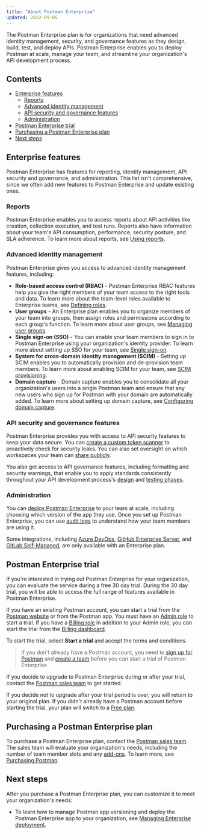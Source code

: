 ```yaml
---
title: "About Postman Enterprise"
updated: 2022-09-05
---
```


The Postman Enterprise plan is for organizations that need advanced identity management, security, and governance features as they design, build, test, and deploy APIs. Postman Enterprise enables you to deploy Postman at scale, manage your team, and streamline your organization's API development process.

## Contents

* [Enterprise features](#enterprise-features)
    * [Reports](#reports)
    * [Advanced identity management](#advanced-identity-management)
    * [API security and governance features](#api-security-and-governance-features)
    * [Administration](#administration)
* [Postman Enterprise trial](#postman-enterprise-trial)
* [Purchasing a Postman Enterprise plan](#purchasing-a-postman-enterprise-plan)
* [Next steps](#next-steps)

## Enterprise features

Postman Enterprise has features for reporting, identity management, API security and governance, and administration. This list isn't comprehensive, since we often add new features to Postman Enterprise and update existing ones.

### Reports

Postman Enterprise enables you to access reports about API activities like creation, collection execution, and test runs. Reports also have information about your team's API consumption, performance, security posture, and SLA adherence. To learn more about reports, see [Using reports](/docs/reports/reports-overview/).

### Advanced identity management

Postman Enterprise gives you access to advanced identity management features, including:

* **Role-based access control (RBAC)** - Postman Enterprise RBAC features help you give the right members of your team access to the right tools and data. To learn more about the team-level roles available to Enterprise teams, see [Defining roles](/docs/collaborating-in-postman/roles-and-permissions/#team-roles).
* **User groups** - An Enterprise plan enables you to organize members of your team into groups, then assign roles and permissions according to each group's function. To learn more about user groups, see [Managing user groups](/docs/administration/managing-your-team/user-groups/).
* **Single sign-on (SSO)** - You can enable your team members to sign in to Postman Enterprise using your organization's identity provider. To learn more about setting up SSO for your team, see [Single sign-on](/docs/administration/sso/intro-sso/).
* **System for cross-domain identity management (SCIM)** - Setting up SCIM enables you to automatically provision and de-provision team members. To learn more about enabling SCIM for your team, see [SCIM provisioning](/docs/administration/scim-provisioning/scim-provisioning-overview/).
* **Domain capture** - Domain capture enables you to consolidate all your organization's users into a single Postman team and ensure that any new users who sign up for Postman with your domain are automatically added. To learn more about setting up domain capture, see [Configuring domain capture](/docs/administration/managing-your-team/configuring-domain-capture/).

### API security and governance features

Postman Enterprise provides you with access to API security features to keep your data secure. You can [create a custom token scanner](/docs/administration/token-scanner/#custom-alerts) to proactively check for security leaks. You can also set oversight on which workspaces your team can [share publicly](/docs/collaborating-in-postman/manage-public-elements/).

You also get access to API governance features, including formatting and security warnings, that enable you to apply standards consistently throughout your API development process's [design](/docs/api-governance/api-definition/api-definition-warnings/) and [testing phases](/docs/api-governance/api-testing/api-testing-warnings/).

### Administration

You can [deploy Postman Enterprise](/docs/administration/managing-enterprise-deployment/) to your team at scale, including choosing which version of the app they use. Once you set up Postman Enterprise, you can use [audit logs](/docs/administration/audit-logs/) to understand how your team members are using it.

Some integrations, including [Azure DevOps](/docs/integrations/available-integrations/azure-devops/), [GitHub Enterprise Server](/docs/integrations/available-integrations/github/), and [GitLab Self-Managed](/docs/integrations/available-integrations/gitlab/), are only available with an Enterprise plan.

## Postman Enterprise trial

If you're interested in trying out Postman Enterprise for your organization, you can evaluate the service during a free 30 day trial. During the 30 day trial, you will be able to access the full range of features available in Postman Enterprise.

If you have an existing Postman account, you can start a trial from the [Postman website](https://www.postman.com/postman-enterprise/) or from the Postman app. You must have an [Admin role](/docs/collaborating-in-postman/roles-and-permissions/#team-roles) to start a trial. If you have a [Billing role](/docs/collaborating-in-postman/roles-and-permissions/#team-roles) in addition to your Admin role, you can start the trial from the [Billing dashboard](http://go.postman.co/billing).

To start the trial, select **Start a trial** and accept the terms and conditions. <!-- TODO: is this true, look at figma -->

> If you don't already have a Postman account, you need to [sign up for Postman](/docs/getting-started/postman-account/#signing-up-for-a-postman-account) and [create a team](/docs/collaborating-in-postman/working-with-your-team/collaboration-overview/#creating-a-team) before you can start a trial of Postman Enterprise.

If you decide to upgrade to Postman Enterprise during or after your trial, contact the [Postman sales team](https://www.postman.com/company/contact-sales/) to get started. <!-- TODO: is there a url + utm to use here? -->

If you decide not to upgrade after your trial period is over, you will return to your original plan. If you didn't already have a Postman account before starting the trial, your plan will switch to a [Free plan](https://www.postman.com/pricing/).

## Purchasing a Postman Enterprise plan

To purchase a Postman Enterprise plan, contact the [Postman sales team](https://www.postman.com/company/contact-sales/). The sales team will evaluate your organization's needs, including the number of team member slots and any [add-ons](/docs/administration/billing/#managing-add-ons). To learn more, see [Purchasing Postman](/docs/administration/buying/).

## Next steps

After you purchase a Postman Enterprise plan, you can customize it to meet your organization's needs:

* To learn how to manage Postman app versioning and deploy the Postman Enterprise app to your organization, see [Managing Enterprise deployment](/docs/administration/managing-enterprise-deployment/).
